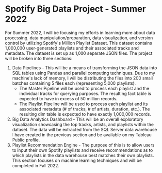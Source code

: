 # Spotify Big Data Project - Summer 2022
For Summer 2022, I will be focusing my efforts in learning more about data processing, data manipulation/preparation, data visualization, and version control by utilizing Spotify's Million Playlist Dataset. This dataset contains 1,000,000 user-generated playlists and their associated tracks and metadata. The dataset is set up as 1,000 separate JSON files. The project will be broken into three sections:
1. Data Pipelines - This will be a means of transforming the JSON data into SQL tables using Pandas and parallel computing techniques. Due to my machine's lack of memory, I will be distributing the files into 200 small batches containing 5 files each (representing 5,000 playlists).
      * The Master Pipeline will be used to process each playlist and the individual tracks for querying purposes. The resulting fact table is expected to have in excess of 50 million records.
      * The Playlist Pipeline will be used to process each playlist and its associated metadata (# of tracks, # of artists, duration, etc.). The resulting dim table is expected to have exactly 1,000,000 records.
3. Big Data Analytics Dashboard - This will be an overall exploratory visualization showcasing the top tracks, artists, and playlists within the dataset. The data will be extracted from the SQL Server data warehouse I have created in the previous section and be available on my Tableau Public profile.
4. Playlist Recommendation Engine - The purpose of this is to allow users to input their own Spotify playlists and receive recommendations as to which playlists in the data warehouse best matches their own playlists. This section focuses on machine learning techniques and will be completed in Fall 2022. 
